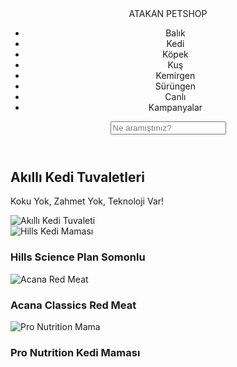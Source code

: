 <!DOCTYPE html>
<html lang="tr">
<head>
  <meta charset="UTF-8">
  <meta name="viewport" content="width=device-width, initial-scale=1.0">
  <title>Atakan Petshop</title>
  <link rel="stylesheet" href="style.css">
</head>
<body>

  <header>
    <div class="logo">ATAKAN PETSHOP</div>
    <nav>
      <ul>
        <li>Balık</li>
        <li>Kedi</li>
        <li>Köpek</li>
        <li>Kuş</li>
        <li>Kemirgen</li>
        <li>Sürüngen</li>
        <li>Canlı</li>
        <li>Kampanyalar</li>
      </ul>
    </nav>
    <input type="text" placeholder="Ne aramıştınız?" class="search">
  </header>

  <section class="hero">
    <div class="hero-text">
      <h1>Akıllı <span>Kedi Tuvaletleri</span></h1>
      <p>Koku Yok, Zahmet Yok, Teknoloji Var!</p>
    </div>
    <div class="hero-image">
      <img src="cat-toilet.png" alt="Akıllı Kedi Tuvaleti">
    </div>
  </section>

  <section class="products">
    <div class="product-card">
      <img src="hills-cat-food.jpg" alt="Hills Kedi Maması">
      <h3>Hills Science Plan Somonlu</h3>
    </div>
    <div class="product-card">
      <img src="acana-red.jpg" alt="Acana Red Meat">
      <h3>Acana Classics Red Meat</h3>
    </div>
    <div class="product-card">
      <img src="pro-nutrition.jpg" alt="Pro Nutrition Mama">
      <h3>Pro Nutrition Kedi Maması</h3>
    </div>
  </section>

</body>
</html>
